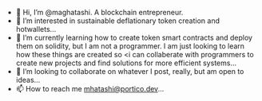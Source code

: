 - 👋 Hi, I’m @maghatashi.  A blockchain entrepreneur.
- 👀 I’m interested in sustainable deflationary token creation and hotwallets...
- 🌱 I’m currently learning how to create token smart contracts and deploy them on solidity, but I am not a programmer.  I am just looking to learn how these things are created so <i can collaberate with programmers to create new projects and find solutions for more efficient systems...
- 💞️ I’m looking to collaborate on whatever I post, really, but am open to ideas...
- 📫 How to reach me mhatashi@portico.dev...

<!---
maghatashi/maghatashi is a ✨ special ✨ repository because its `README.md` (this file) appears on your GitHub profile.
You can click the Preview link to take a look at your changes.
--->
